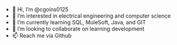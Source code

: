 - 👋 Hi, I’m @cgoins0125
- 👀 I’m interested in electrical engineering and computer science
- 🌱 I’m currently learning SQL, MuleSoft, Java, and GIT
- 💞️ I’m looking to collaborate on learning development
- 📫 Reach me via Github

<!---
cgoins0125/cgoins0125 is a ✨ special ✨ repository because its `README.md` (this file) appears on your GitHub profile.
You can click the Preview link to take a look at your changes.
--->

